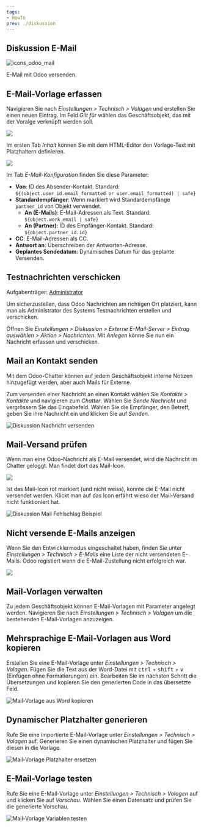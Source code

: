 ```yaml
---
tags:
- HowTo
prev: ./diskussion
---
```

## Diskussion E-Mail
![icons_odoo_mail](assets/icons_odoo_mail.png)

E-Mail mit Odoo versenden.

## E-Mail-Vorlage erfassen

Navigieren Sie nach *Einstellungen > Technisch > Volagen* und erstellen Sie einen neuen Eintrag. Im Feld *Gilt für* wählen das Geschäftsobjekt, das mit der Voralge verknüpft werden soll.

![](assets/Diskussion%20E-Mail%20Gilt%20für.png)

Im ersten Tab *Inhalt* können Sie mit dem HTML-Editor den Vorlage-Text mit Platzhaltern definieren. 

![](assets/Diskussion%20E-Mail%20HTML.png)

Im Tab *E-Mail-Konfiguration* finden Sie diese Parameter:

* **Von**: ID des Absender-Kontakt. Standard: `${(object.user_id.email_formatted or user.email_formatted) | safe}`
* **Standardempfänger**: Wenn markiert wird Standardempfänge `partner_id` von Objekt verwendet.
	* **An (E-Mails)**: E-Mail-Adressen als Text. Standard: `${object.work_email | safe}`
	* **An (Partner)**: ID des Empfänger-Kontakt. Standard: `${object.partner_id.id}`
* **CC**: E-Mail-Adressen als CC.
* **Antwort an**: Überschreiben der Antworten-Adresse.
* **Geplantes Sendedatum**: Dynamisches Datum für das geplante Versenden.

## Testnachrichten verschicken
Aufgabenträger: [Administrator](Rollen.md#Administrator)

Um sicherzustellen, dass Odoo Nachrichten am richtigen Ort platziert, kann man als Administrator des Systems Testnachrichten erstellen und verschicken.

Öffnen Sie *Einstellungen > Diskussion > Externe E-Mail-Server > Eintrag auswählen > Aktion > Nachrichten*. Mit *Anlegen* könne Sie nun ein Nachricht erfassen und verschicken.

## Mail an Kontakt senden

Mit dem Odoo-Chatter können auf jedem Geschäftsobjekt interne Notizen hinzugefügt werden, aber auch Mails für Externe.

Zum versenden einer Nachricht an einen Kontakt wählen Sie *Kontakte > Kontakte* und navigieren zum *Chatter*. Wählen Sie *Sende Nachricht* und vergrössern Sie das Eingabefeld. Wählen Sie die Empfänger, den Betreff, geben Sie ihre Nachricht ein und klicken Sie auf *Senden.*

![Diskussion Nachricht versenden](assets/Diskussion%20Nachricht%20versenden.gif)

## Mail-Versand prüfen

Wenn man eine Odoo-Nachricht als E-Mail versendet, wird die Nachricht im Chatter geloggt. Man findet dort das Mail-Icon.

![](assets/Diskussion%20Mail%20Fehlschlag.png)

Ist das Mail-Icon rot markiert (und nicht weiss), konnte die E-Mail nicht versendet werden. Klickt man auf das Icon erfährt wieso der Mail-Versand nicht funktioniert hat.

![Diskussion Mail Fehlschlag Beispiel](assets/Diskussion%20Mail%20Fehlschlag%20Beispiel.png)

## Nicht versende E-Mails anzeigen

Wenn Sie den Entwicklermodus eingeschaltet haben, finden Sie unter *Einstellungen > Technisch > E-Mails* eine Liste der nicht versendeten E-Mails. Odoo registiert wenn die E-Mail-Zustellung nicht erfolgreich war.

![](assets/Diskussion%20nicht%20versendete%20E-Mails.png)

## Mail-Vorlagen verwalten

Zu jedem Geschäftsobjekt können E-Mail-Vorlagen mit Parameter angelegt werden. Navigieren Sie nach *Einstellungen > Technisch > Volagen* um die bestehenden E-Mail-Vorlagen anzuzeigen.

## Mehrsprachige E-Mail-Vorlagen  aus Word kopieren

Erstellen Sie eine E-Mail-Vorlage unter *Einstellungen > Technisch > Volagen*. Fügen Sie die Text aus der Word-Datei mit <kbd>ctrl</kbd> + <kbd>shift</kbd> + <kbd>v</kbd> (Einfügen ohne Formatierungen) ein. Bearbeiten Sie  im nächsten Schritt die Übersetzungen und kopieren Sie den generierten Code in das übersetzte Feld.

![Mail-Vorlage aus Word kopieren](assets/Mail-Vorlage%20aus%20Word%20kopieren.gif)

## Dynamischer Platzhalter generieren

Rufe Sie eine importierte E-Mail-Vorlage unter *Einstellungen > Technisch > Volagen* auf. Generieren Sie einen dynamischen Platzhalter und fügen Sie diesen in die Vorlage.

![Mail-Vorlage Platzhalter ersetzen](assets/Mail-Vorlage%20Platzhalter%20ersetzen.gif)

## E-Mail-Vorlage testen

Rufe Sie eine E-Mail-Vorlage unter *Einstellungen > Technisch > Volagen* auf und klicken Sie auf *Vorschau*. Wählen Sie einen Datensatz und prüfen Sie die generierte Vorschau.

![Mail-Vorlage Variablen testen](assets/Mail-Vorlage%20Variablen%20testen.gif)